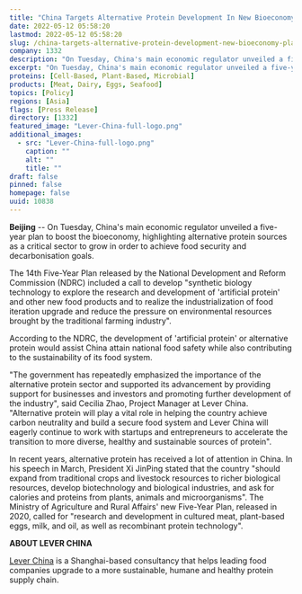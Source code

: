 ```yaml
---
title: "China Targets Alternative Protein Development In New Bioeconomy Plan"
date: 2022-05-12 05:58:20
lastmod: 2022-05-12 05:58:20
slug: /china-targets-alternative-protein-development-new-bioeconomy-plan
company: 1332
description: "On Tuesday, China's main economic regulator unveiled a five-year plan to boost the bioeconomy, highlighting alternative protein sources as a critical sector to grow in order to achieve food security and decarbonisation goals."
excerpt: "On Tuesday, China's main economic regulator unveiled a five-year plan to boost the bioeconomy, highlighting alternative protein sources as a critical sector to grow in order to achieve food security and decarbonisation goals."
proteins: [Cell-Based, Plant-Based, Microbial]
products: [Meat, Dairy, Eggs, Seafood]
topics: [Policy]
regions: [Asia]
flags: [Press Release]
directory: [1332]
featured_image: "Lever-China-full-logo.png"
additional_images:
  - src: "Lever-China-full-logo.png"
    caption: ""
    alt: ""
    title: ""
draft: false
pinned: false
homepage: false
uuid: 10838
---
```

**Beijing** -- On Tuesday, China\'s main economic regulator unveiled a
five-year plan to boost the bioeconomy, highlighting alternative protein
sources as a critical sector to grow in order to achieve food security
and decarbonisation goals.

The 14th Five-Year Plan released by the National Development and Reform
Commission (NDRC) included a call to develop "synthetic biology
technology to explore the research and development of 'artificial
protein' and other new food products and to realize the
industrialization of food iteration upgrade and reduce the pressure on
environmental resources brought by the traditional farming industry".

According to the NDRC, the development of \'artificial protein\' or
alternative protein would assist China attain national food safety while
also contributing to the sustainability of its food system.

"The government has repeatedly emphasized the importance of the
alternative protein sector and supported its advancement by providing
support for businesses and investors and promoting further development
of the industry", said Cecilia Zhao, Project Manager at Lever China.
"Alternative protein will play a vital role in helping the country
achieve carbon neutrality and build a secure food system and Lever China
will eagerly continue to work with startups and entrepreneurs to
accelerate the transition to more diverse, healthy and sustainable
sources of protein".  

In recent years, alternative protein has received a lot of attention in
China. In his speech in March, President Xi JinPing stated that the
country "should expand from traditional crops and livestock resources to
richer biological resources, develop biotechnology and biological
industries, and ask for calories and proteins from plants, animals and
microorganisms". The Ministry of Agriculture and Rural Affairs\' new
Five-Year Plan, released in 2020, called for "research and development
in cultured meat, plant-based eggs, milk, and oil, as well as
recombinant protein technology".

**ABOUT LEVER CHINA**

[Lever China](http://leverchina.com/) is a Shanghai-based consultancy
that helps leading food companies upgrade to a more sustainable, humane
and healthy protein supply chain.

